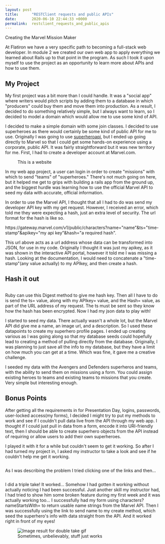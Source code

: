 ```yaml
---
layout: post
title:      "RESTClient requests and public APIs"
date:       2020-06-10 22:44:33 +0000
permalink:  restclient_requests_and_public_apis
---
```



<!-- wp:cover {"url":"https://smushcathome.files.wordpress.com/2019/12/coverphoto-1.jpeg","id":22,"hasParallax":true,"gradient":"cool-to-warm-spectrum","className":"alignfull is-style-default"} -->
<div class="wp-block-cover has-background-dim has-parallax has-background-gradient alignfull is-style-default" style="background-image:url(https://smushcathome.files.wordpress.com/2019/12/coverphoto-1.jpeg)"><span aria-hidden="true" class="wp-block-cover__gradient-background has-cool-to-warm-spectrum-gradient-background"></span><div class="wp-block-cover__inner-container"><!-- wp:paragraph {"align":"center","placeholder":"Write title…","fontSize":"large"} -->
<p class="has-text-align-center has-large-font-size">Creating the Marvel Mission Maker</p>
<!-- /wp:paragraph --></div></div>
<!-- /wp:cover -->

<!-- wp:paragraph -->
<p>At Flatiron we have a very specific path to becoming a full-stack web developer.  In module 2 we created our own web app to apply everything we learned about Rails up to that point in the program.  As such I took it upon myself to use the project as an opportunity to learn more about APIs and how to use them.</p>
<!-- /wp:paragraph -->

<!-- wp:heading -->
<h2>My Project</h2>
<!-- /wp:heading -->

<!-- wp:paragraph -->
<p>My first project was a bit more than I could handle.  It was a "social app" where writers would pitch scripts by adding them to a database in which "producers" could buy them and move them into production.  As a result, I decided to do something relatively simple, but I always want to learn, so I decided to model a domain which would allow me to use some kind of API.</p>
<!-- /wp:paragraph -->

<!-- wp:paragraph -->
<p>I decided to make a simple domain with some join classes.  I decided to use superheroes as there would certainly be some kind of public API for me to use.  Originally I was going to use <a href="https://superheroapi.com/">superheroapi</a>, but I ended up going directly to Marvel so that I could get some hands-on experience using a corporate, public API.  It was fairly straightforward but it was new territory for me.  First, I had to create a developer account at Marvel.com.</p>
<!-- /wp:paragraph -->

<!-- wp:image {"id":82,"sizeSlug":"medium"} -->
<figure class="wp-block-image size-medium"><img src="https://smushcathome.files.wordpress.com/2020/01/screen-shot-2020-01-15-at-12.47.12-pm.png?w=300" alt="" class="wp-image-82"/><figcaption>This is a website</figcaption></figure>
<!-- /wp:image -->

<!-- wp:paragraph -->
<p>In my web app project, a user can login in order to create "missions" with which to send "teams" of "superheroes."  There's not much going on here, but it helped me get to grips with building a rails app from the ground up, and the biggest hurdle was learning how to use the official Marvel API to seed my data with accurate, official information.</p>
<!-- /wp:paragraph -->

<!-- wp:paragraph -->
<p>In order to use the Marvel API, I thought that all I had to do was send my developer API key with my get request.  However, I received an error, which told me they were expecting a hash, just an extra level of security.  The url format for the hash is like so.</p>
<!-- /wp:paragraph -->

<!-- wp:paragraph -->
<p>https://gateway.marvel.com/v1/public/characters?name="name"&amp;ts="time-stamp"&amp;apikey="my api key"&amp;hash="a required hash".</p>
<!-- /wp:paragraph -->

<!-- wp:paragraph -->
<p>This url above acts as a url address whose data can be transformed into JSON, for use in my code.  Originally I thought it was just my apikey, as it was shown in the interactive API portal, however it told me I was missing a hash.  Looking at the documentation, I would need to concatenate a "time-stamp"(any value actually) to my APIkey, and then create a hash.</p>
<!-- /wp:paragraph -->

<!-- wp:heading -->
<h2>Hash it out</h2>
<!-- /wp:heading -->

<!-- wp:media-text {"mediaId":85,"mediaType":"image"} -->
<div class="wp-block-media-text alignwide is-stacked-on-mobile"><figure class="wp-block-media-text__media"><img src="https://smushcathome.files.wordpress.com/2020/01/screen-shot-2020-01-15-at-1.16.11-pm.png?w=1024" alt="" class="wp-image-85"/></figure><div class="wp-block-media-text__content"><!-- wp:paragraph {"placeholder":"Content…","fontSize":"large"} -->
<p class="has-large-font-size">Ruby can use this Digest method to give me hash key.  Then all I have to do is send the ts= value, along with my APIkey= value, and the Hash= value, as part of the URL address of my request.  The ts must be sent so they know how the hash has been encrypted.  Now I had my json data to play with!</p>
<!-- /wp:paragraph --></div></div>
<!-- /wp:media-text -->

<!-- wp:paragraph -->
<p>I started to seed my data.  There actually wasn't a whole lot, but the Marvel API did give me a name, an image url, and a description.  So I used these datapoints to create my superhero profile pages.  I ended up creating various as I was going along so that my database seeds could hopefully lead to creating a method of pulling directly from the database.  Originally, I was planning to just save all the info to my database, but they have a limit on how much you can get at a time.  Which was fine, it gave me a creative challenge.</p>
<!-- /wp:paragraph -->

<!-- wp:paragraph -->
<p>I seeded my data with the Avengers and Defenders superheros and teams, with the ability to send them on missions using a form.  You could assign existing heroes to teams and existing teams to missions that you create.  Very simple but interesting enough.</p>
<!-- /wp:paragraph -->

<!-- wp:heading -->
<h2>Bonus Points</h2>
<!-- /wp:heading -->

<!-- wp:paragraph -->
<p>After getting all the requirements in for Presentation Day, logins, passwords, user-locked access(my forms), I decided I might try to put my methods to work and see if I couldn't pull data live from the API through my web app.  I thought if I could just pull in data from a form, encode it into URI-friendly text, then I should be able to create superhero objects from the API instead of requiring or allow users to add their own superheroes.</p>
<!-- /wp:paragraph -->

<!-- wp:paragraph -->
<p>I played it with it for a while but couldn't seem to get it working.  So after I had turned my project in, I asked my instructor to take a look and see if he couldn't help me get it working.</p>
<!-- /wp:paragraph -->

<!-- wp:image {"id":89,"sizeSlug":"large"} -->
<figure class="wp-block-image size-large"><img src="https://smushcathome.files.wordpress.com/2020/01/screen-shot-2020-01-15-at-1.40.22-pm.png?w=1024" alt="" class="wp-image-89"/></figure>
<!-- /wp:image -->

<!-- wp:paragraph -->
<p>As I was describing the problem I tried clicking one of the links and then...</p>
<!-- /wp:paragraph -->

<!-- wp:paragraph -->
<p></p>
<!-- /wp:paragraph -->

<!-- wp:image {"id":90,"sizeSlug":"large"} -->
<figure class="wp-block-image size-large"><img src="https://smushcathome.files.wordpress.com/2020/01/screen-shot-2020-01-15-at-1.41.34-pm.png?w=1024" alt="" class="wp-image-90"/></figure>
<!-- /wp:image -->

<!-- wp:paragraph -->
<p>I did a triple take!  It worked...  Somehow I had gotten it working without actually noticing I had been successful.  Just another skill my instructor had, I had tried to show him some broken feature during my first week and it was actually working too...  I successfully had my form using characters?nameStartsWith= to return usable name strings from the Marvel API.  Then I was successfully using the link to send name to my create method, which seed the superhero's info with data straight from the API.  And it worked right in front of my eyes!</p>
<!-- /wp:paragraph -->

<!-- wp:image -->
<figure class="wp-block-image"><img src="https://media.giphy.com/media/XSvEiht5eLeSI/giphy.gif" alt="Image result for double take gif"/><figcaption>Sometimes, unbelievably, stuff just works</figcaption></figure>
<!-- /wp:image -->
